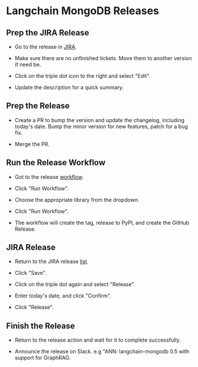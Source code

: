 # Langchain MongoDB Releases

## Prep the JIRA Release

- Go to the release in [JIRA](https://jira.mongodb.org/projects/INTPYTHON?selectedItem=com.atlassian.jira.jira-projects-plugin%3Arelease-page&status=unreleased).

- Make sure there are no unfinished tickets. Move them to another version if need be.

- Click on the triple dot icon to the right and select "Edit".

- Update the description for a quick summary.

## Prep the Release

- Create a PR to bump the version and update the changelog, including today's date.
  Bump the minor version for new features, patch for a bug fix.

- Merge the PR.

## Run the Release Workflow

- Got to the release [workflow](https://github.com/langchain-ai/langchain-mongodb/actions/workflows/_release.yml).

- Click "Run Workflow".

- Choose the appropriate library from the dropdown.

- Click "Run Workflow".

- The workflow will create the tag, release to PyPI, and create the GitHub Release.

## JIRA Release

- Return to the JIRA release [list](https://jira.mongodb.org/projects/INTPYTHON?selectedItem=com.atlassian.jira.jira-projects-plugin%3Arelease-page&status=unreleased).

- Click "Save".

- Click on the triple dot again and select "Release".

- Enter today's date, and click "Confirm".

- Click "Release".


## Finish the Release

- Return to the release action and wait for it to complete successfully.

- Announce the release on Slack.  e.g "ANN: langchain-mongodb 0.5 with support for GraphRAG.
